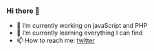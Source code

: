 ### Hi there 👋


- 🔭 I’m currently working on javaScript and PHP
- 🌱 I’m currently learning everything I can find
- 📫 How to reach me: [twitter](https://twitter.com/YannisMalgorn)

<!--
**yannis-mlgrn/yannis-mlgrn** is a ✨ _special_ ✨ repository because its `README.md` (this file) appears on your GitHub profile.

Here are some ideas to get you started:

- 🔭 I’m currently working ...
- 🌱 I’m currently learning ...
- 👯 I’m looking to collaborate on ...
- 🤔 I’m looking for help with ...
- 💬 Ask me about ...
- 📫 How to reach me: ...
- 😄 Pronouns: ...
- ⚡ Fun fact: ...
-->
